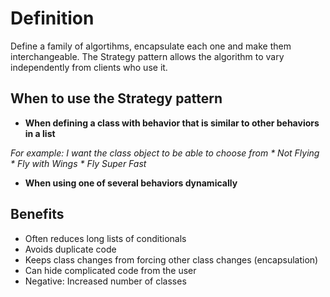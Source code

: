 # Definition
Define a family of algortihms, encapsulate each one and make them interchangeable. The Strategy pattern allows the algorithm to vary independently from clients who use it.

## When to use the Strategy pattern

* **When defining a class with behavior that is similar to other behaviors in a list**

*For example:*
*I want the class object to be able to choose from*
_* Not Flying_
_* Fly with Wings_
_* Fly Super Fast_

* **When using one of several behaviors dynamically**

## Benefits

* Often reduces long lists of conditionals
* Avoids duplicate code
* Keeps class changes from forcing other class changes (encapsulation)
* Can hide complicated code from the user
* Negative: Increased number of classes